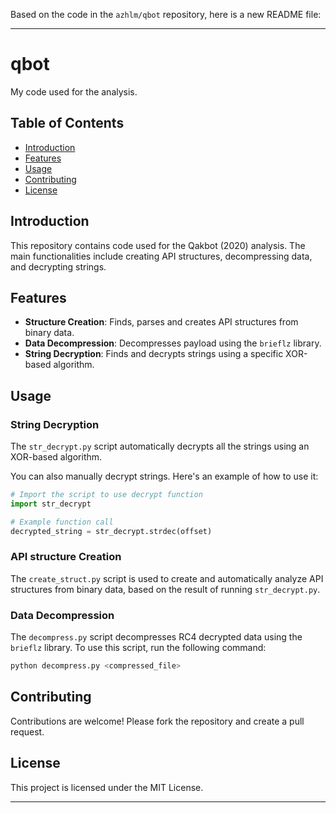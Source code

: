 Based on the code in the `azhlm/qbot` repository, here is a new README file:

---

# qbot

My code used for the analysis.

## Table of Contents
- [Introduction](#introduction)
- [Features](#features)
- [Usage](#usage)
- [Contributing](#contributing)
- [License](#license)

## Introduction
This repository contains code used for the Qakbot (2020) analysis. The main functionalities include creating API structures, decompressing data, and decrypting strings.

## Features
- **Structure Creation**: Finds, parses and creates API structures from binary data.
- **Data Decompression**: Decompresses payload using the `brieflz` library.
- **String Decryption**: Finds and decrypts strings using a specific XOR-based algorithm.

## Usage
### String Decryption
The `str_decrypt.py` script automatically decrypts all the strings using an XOR-based algorithm. 

You can also manually decrypt strings. Here's an example of how to use it:

```python
# Import the script to use decrypt function
import str_decrypt

# Example function call
decrypted_string = str_decrypt.strdec(offset)
```

### API structure Creation
The `create_struct.py` script is used to create and automatically analyze API structures from binary data, based on the result of running `str_decrypt.py`. 

### Data Decompression
The `decompress.py` script decompresses RC4 decrypted data using the `brieflz` library. To use this script, run the following command:

```bash
python decompress.py <compressed_file>
```

## Contributing
Contributions are welcome! Please fork the repository and create a pull request.

## License
This project is licensed under the MIT License.

---